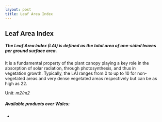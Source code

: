 ```yaml
---
layout: post
title: Leaf Area Index
---
```


## Leaf Area Index 

##### The Leaf Area Index (LAI) is defined as the total area of one-sided leaves per ground surface area.

It is a fundamental property of the plant canopy playing a key role in the absorption of solar radiation, through photosynthesis, and thus in vegetation growth. Typically, the LAI ranges from 0 to up to 10 for non-vegetated areas and very dense vegetated areas respectively but can be as high as 22. 

Unit: _m2/m2_

##### Available products over Wales:
*
